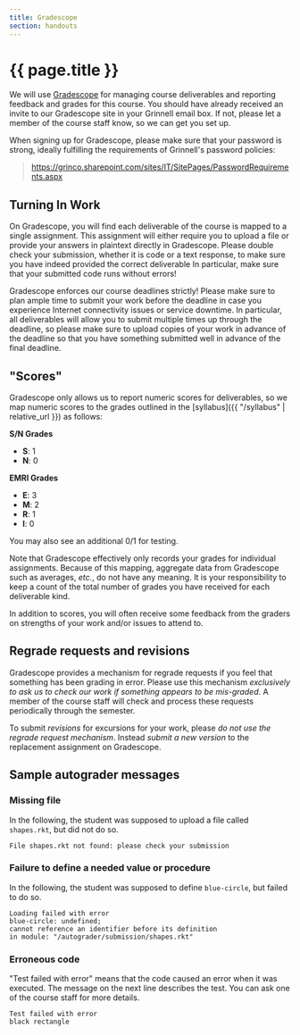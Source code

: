 ```yaml
---
title: Gradescope
section: handouts
---
```


# {{ page.title }}

We will use [Gradescope](https://gradescope.com) for managing course deliverables and reporting feedback and grades for this course.
You should have already received an invite to our Gradescope site in your Grinnell email box.
If not, please let a member of the course staff know, so we can get you set up.

When signing up for Gradescope, please make sure that your password is strong, ideally fulfilling the requirements of Grinnell's password policies:

> <https://grinco.sharepoint.com/sites/IT/SitePages/PasswordRequirements.aspx>

## Turning In Work

On Gradescope, you will find each deliverable of the course is mapped to a single assignment.
This assignment will either require you to upload a file or provide your answers in plaintext directly in Gradescope.
Please double check your submission, whether it is code or a text response, to make sure you have indeed provided the correct deliverable
In particular, make sure that your submitted code runs without errors!

Gradescope enforces our course deadlines strictly!
Please make sure to plan ample time to submit your work before the deadline in case you experience Internet connectivity issues or service downtime.
In particular, all deliverables will allow you to submit multiple times up through the deadline, so please make sure to upload copies of your work in advance of the deadline so that you have something submitted well in advance of the final deadline.

## "Scores"

Gradescope only allows us to report numeric scores for deliverables, so we map numeric scores to the grades outlined in the [syllabus]({{ "/syllabus" | relative_url }}) as follows:

**S/N Grades**

+   **S**: 1
+   **N**: 0

**EMRI Grades**

+   **E**: 3
+   **M**: 2
+   **R**: 1
+   **I**: 0

You may also see an additional 0/1 for testing.

Note that Gradescope effectively only records your grades for individual assignments.
Because of this mapping, aggregate data from Gradescope such as averages, *etc.*, do not have any meaning.
It is your responsibility to keep a count of the total number of grades you have received for each deliverable kind.

In addition to scores, you will often receive some feedback from the graders on strengths of your work and/or issues to attend to.

## Regrade requests and revisions

Gradescope provides a mechanism for regrade requests if you feel that something has been grading in error.
Please use this mechanism *exclusively to ask us to check our work if something appears to be mis-graded*.
A member of the course staff will check and process these requests periodically through the semester.

To submit *revisions* for excursions for your work, please *do not use the regrade request mechanism*.
Instead *submit a new version* to the replacement assignment on Gradescope.

## Sample autograder messages

### Missing file

In the following, the student was supposed to upload a file
called `shapes.rkt`, but did not do so.

```
File shapes.rkt not found: please check your submission
```

### Failure to define a needed value or procedure

In the following, the student was supposed to define `blue-circle`,
but failed to do so.

```
Loading failed with error
blue-circle: undefined; 
cannot reference an identifier before its definition
in module: "/autograder/submission/shapes.rkt"
```

### Erroneous code

"Test failed with error" means that the code caused an error when it
was executed.  The message on the next line describes the test.  You
can ask one of the course staff for more details.

```
Test failed with error
black rectangle
```
